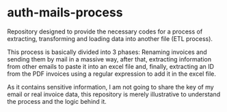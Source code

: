 # auth-mails-process
Repository designed to provide the necessary codes for a process of extracting, transforming and loading data into another file (ETL process).

This process is basically divided into 3 phases: Renaming invoices and sending them by mail in a massive way, after that, extracting information from other emails to paste it into an excel file and, finally, extracting an ID from the PDF invoices using a regular expression to add it in the excel file.

As it contains sensitive information, I am not going to share the key of my email or real invoice data, this repository is merely illustrative to understand the process and the logic behind it.
